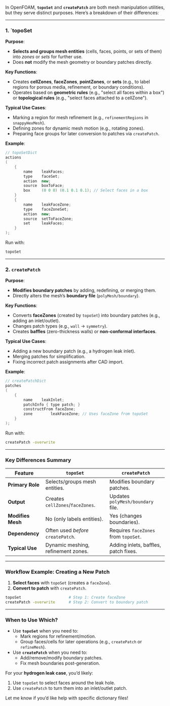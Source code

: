 In OpenFOAM, **`topoSet`** and **`createPatch`** are both mesh manipulation utilities, but they serve distinct purposes. Here’s a breakdown of their differences:

---

### **1. `topoSet**  
**Purpose**:  
- **Selects and groups mesh entities** (cells, faces, points, or sets of them) into *zones* or *sets* for further use.  
- Does **not** modify the mesh geometry or boundary patches directly.  

**Key Functions**:  
- Creates **cellZones**, **faceZones**, **pointZones**, or **sets** (e.g., to label regions for porous media, refinement, or boundary conditions).  
- Operates based on **geometric rules** (e.g., "select all faces within a box") or **topological rules** (e.g., "select faces attached to a cellZone").  

**Typical Use Cases**:  
- Marking a region for mesh refinement (e.g., `refinementRegions` in `snappyHexMesh`).  
- Defining zones for dynamic mesh motion (e.g., rotating zones).  
- Preparing face groups for later conversion to patches via `createPatch`.  

**Example**:  
```cpp
// topoSetDict
actions
(
    {
        name    leakFaces;
        type    faceSet;
        action  new;
        source  boxToFace;
        box     (0 0 0) (0.1 0.1 0.1); // Select faces in a box
    }
    {
        name    leakFaceZone;
        type    faceZoneSet;
        action  new;
        source  setToFaceZone;
        set     leakFaces;
    }
);
```
Run with:  
```bash
topoSet
```

---

### **2. `createPatch`**  
**Purpose**:  
- **Modifies boundary patches** by adding, redefining, or merging them.  
- Directly alters the mesh’s **boundary file** (`polyMesh/boundary`).  

**Key Functions**:  
- Converts **faceZones** (created by `topoSet`) into boundary patches (e.g., adding an inlet/outlet).  
- Changes patch types (e.g., `wall` → `symmetry`).  
- Creates **baffles** (zero-thickness walls) or **non-conformal interfaces**.  

**Typical Use Cases**:  
- Adding a new boundary patch (e.g., a hydrogen leak inlet).  
- Merging patches for simplification.  
- Fixing incorrect patch assignments after CAD import.  

**Example**:  
```cpp
// createPatchDict
patches
(
    {
        name    leakInlet;
        patchInfo { type patch; }
        constructFrom faceZone;
        zone        leakFaceZone; // Uses faceZone from topoSet
    }
);
```
Run with:  
```bash
createPatch -overwrite
```

---

### **Key Differences Summary**  
| Feature          | `topoSet`                          | `createPatch`                      |
|------------------|------------------------------------|------------------------------------|
| **Primary Role** | Selects/groups mesh entities.      | Modifies boundary patches.         |
| **Output**       | Creates `cellZones`/`faceZones`.   | Updates `polyMesh/boundary` file.  |
| **Modifies Mesh**| No (only labels entities).         | Yes (changes boundaries).          |
| **Dependency**   | Often used *before* `createPatch`. | Requires `faceZones` from `topoSet`. |
| **Typical Use**  | Dynamic meshing, refinement zones. | Adding inlets, baffles, patch fixes. |

---

### **Workflow Example: Creating a New Patch**  
1. **Select faces** with `topoSet` (creates a `faceZone`).  
2. **Convert to patch** with `createPatch`.  

```bash
topoSet                     # Step 1: Create faceZone
createPatch -overwrite      # Step 2: Convert to boundary patch
```

---

### **When to Use Which?**  
- Use **`topoSet`** when you need to:  
  - Mark regions for refinement/motion.  
  - Group faces/cells for later operations (e.g., `createPatch` or `refineMesh`).  
- Use **`createPatch`** when you need to:  
  - Add/remove/modify boundary patches.  
  - Fix mesh boundaries post-generation.  

For your **hydrogen leak case**, you’d likely:  
1. Use `topoSet` to select faces around the leak hole.  
2. Use `createPatch` to turn them into an inlet/outlet patch.  

Let me know if you’d like help with specific dictionary files!